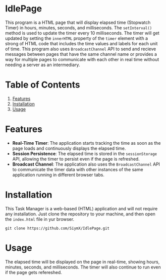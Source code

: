 # IdlePage
This program is a HTML page that will display elapsed time (Stopwatch Timer) in hours, minutes, seconds, and milliseconds. The `setInterval()` method is used to update the timer every 10 milliseconds.
The timer will get updated by setting the `innerHTML` property of the `timer` element with a strong of HTML code that includes the time values and labels for each unit of time. 
This program also uses `BroadcastChannel` API to send and recieve messages between pages that have the same channel name or provides a way for multiple pages to communicate with each other in real time
without needing a server as an intermediary.



# Table of Contents
1. [Features](#features)
2. [Installation](#installation)
3. [Usage](#usage)




# Features
- **Real-Time Timer**: The application starts tracking the time as soon as the page loads and continuously displays the elapsed time.
- **Session Persistence**: The elapsed time is stored in the `sessionStorage` API, allowing the timer to persist even if the page is refreshed.
- **Broadcast Channel**: The application also uses the `BroadcastChannel` API to communicate the timer data with other instances of the same application running in different browser tabs.



# Installation
This Task Manager is a web-based (HTML) application and will not require any installation. Just clone the repository to your machine, and then open the `index.html` file in yur browser.
```
git clone https://github.com/SiymX/IdlePage.git
```



# Usage
The elapsed time will be displayed on the page in real-time, showing hours, minutes, seconds, and milliseconds. The timer will also continue to run even if the page gets refereshed. 

